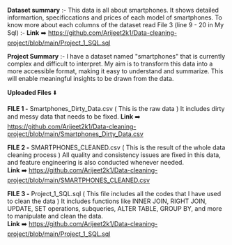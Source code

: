 **Dataset summary** :- This data is all about smartphones. It shows detailed informartion, specificcations and prices of each model of smartphones.
                   To know more about each columns of the dataset read File 3 (line 9 - 20 in My Sql) :- **Link** ➡️ https://github.com/Arijeet2k1/Data-cleaning-project/blob/main/Project_1_SQL.sql



**Project Summary** :- I have a dataset named "smartphones" that is currently complex and difficult to interpret. My aim is to transform this data into 
                   a more accessible format, making it easy to understand and summarize. This will enable meaningful insights to be drawn from the data.

**Uploaded Files** ⬇️

  **FILE 1 -** Smartphones_Dirty_Data.csv ( This is the raw data )
           It includes dirty and messy data that needs to be fixed.
           **Link** ➡️ https://github.com/Arijeet2k1/Data-cleaning-project/blob/main/Smartphones_Dirty_Data.csv
  
  **FILE 2 -** SMARTPHONES_CLEANED.csv ( This is the result of the whole data cleaning process )
           All quality and consistency issues are fixed in this data, and feature engineering is also conducted whenever needed.     
           **Link** ➡️ https://github.com/Arijeet2k1/Data-cleaning-project/blob/main/SMARTPHONES_CLEANED.csv
  
  **FILE 3 -** Project_1_SQL.sql ( This file includes all the codes that I have used to clean the data )
           It includes functions like INNER JOIN, RIGHT JOIN, UPDATE, SET operations, subqueries, ALTER TABLE, GROUP BY, and more to manipulate and clean the data.      
           **Link** ➡️ https://github.com/Arijeet2k1/Data-cleaning-project/blob/main/Project_1_SQL.sql
